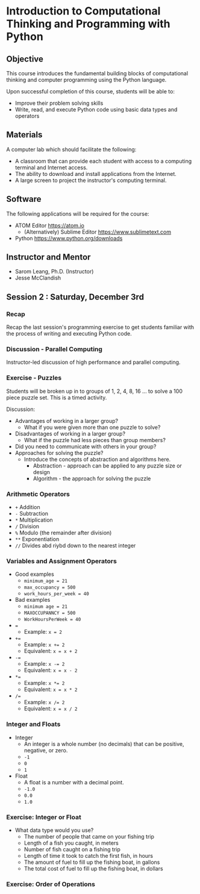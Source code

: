 # Introduction to Computational Thinking and Programming with Python

## Objective

This course introduces the fundamental building blocks of computational thinking and computer programming using the Python language.

Upon successful completion of this course, students will be able to:

- Improve their problem solving skills
- Write, read, and execute Python code using basic data types and operators

## Materials

A computer lab which should facilitate the following:

- A classroom that can provide each student with access to a computing terminal and Internet access.
- The ability to download and install applications from the Internet.
- A large screen to project the instructor's computing terminal.

## Software

The following applications will be required for the course:

- ATOM Editor https://atom.io
  - (Alternatively) Sublime Editor https://www.sublimetext.com
- Python https://www.python.org/downloads

## Instructor and Mentor
- Sarom Leang, Ph.D. (Instructor)
- Jesse McClandish

## Session 2 : Saturday, December 3rd

### Recap
Recap the last session's programming exercise to get students familiar with the process of writing and executing Python code.

### Discussion - Parallel Computing
Instructor-led discussion of high performance and parallel computing.

### Exercise - Puzzles
Students will be broken up in to groups of 1, 2, 4, 8, 16 ... to solve a 100 piece puzzle set. This is a timed activity.

Discussion:
- Advantages of working in a larger group?
  - What if you were given more than one puzzle to solve?
- Disadvantages of working in a larger group?
  - What if the puzzle had less pieces than group members?
- Did you need to communicate with others in your group?
- Approaches for solving the puzzle?
  - Introduce the concepts of abstraction and algorithms here.
    - Abstraction - approach can be applied to any puzzle size or design
    - Algorithm - the approach for solving the puzzle

### Arithmetic Operators
- `+` Addition
- `-` Subtraction
- `*` Multiplication
- `/` Division
- `%` Modulo (the remainder after division)
- `**` Exponentiation
- `//` Divides abd riybd down to the nearest integer
### Variables and Assignment Operators
- Good examples
  - `minimum_age = 21`
  - `max_occupancy = 500`
  - `work_hours_per_week = 40`
- Bad examples
  - `minimum age = 21`
  - `MAXOCCUPANNCY = 500`
  - `WorkHoursPerWeek = 40`
- `=`
  - Example: `x = 2`
- `+=`
  - Example: `x += 2`
  - Equivalent: `x = x + 2`
- `-=`
  - Example: `x -= 2`
  - Equivalent: `x = x - 2`
- `*=`
  - Example: `x *= 2`
  - Equivalent: `x = x * 2`
- `/=`
  - Example: `x /= 2`
  - Equivalent: `x = x / 2`
### Integer and Floats
- Integer
  - An integer is a whole number (no decimals) that can be positive, negative, or zero.
  - `-1`
  - `0`
  - `1`
- Float
  - A float is a number with a decimal point.
  - `-1.0`
  - `0.0`
  - `1.0`

### Exercise: Integer or Float
- What data type would you use?
  - The number of people that came on your fishing trip
  - Length of a fish you caught, in meters
  - Number of fish caught on a fishing trip
  - Length of time it took to catch the first fish, in hours
  - The amount of fuel to fill up the fishing boat, in gallons
  - The total cost of fuel to fill up the fishing boat, in dollars
### Exercise: Order of Operations
